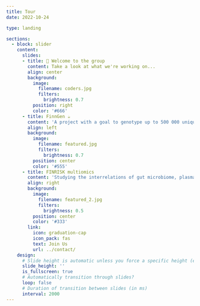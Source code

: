 ```yaml
---
title: Tour
date: 2022-10-24

type: landing

sections:
  - block: slider
    content:
      slides:
      - title: 👋 Welcome to the group
        content: Take a look at what we're working on...
        align: center
        background:
          image:
            filename: coders.jpg
            filters:
              brightness: 0.7
          position: right
          color: '#666'
      - title: FinnGen ☕️
        content: 'A project with a goal to genotype up to 500 000 unique Finnish blood samples and associate the genetic data with nationwide health records.'
        align: left
        background:
          image:
            filename: featured.jpg
            filters:
              brightness: 0.7
          position: center
          color: '#555'
      - title: FINRISK multiomics
        content: 'Studying the interrelations of gut microbiome, plasma metabolome, and genome in the pathophysiology of hypertension.'
        align: right
        background:
          image:
            filename: featured_2.jpg
            filters:
              brightness: 0.5
          position: center
          color: '#333'
        link:
          icon: graduation-cap
          icon_pack: fas
          text: Join Us
          url: ../contact/
    design:
      # Slide height is automatic unless you force a specific height (e.g. '400px')
      slide_height: ''
      is_fullscreen: true
      # Automatically transition through slides?
      loop: false
      # Duration of transition between slides (in ms)
      interval: 2000
---
```

